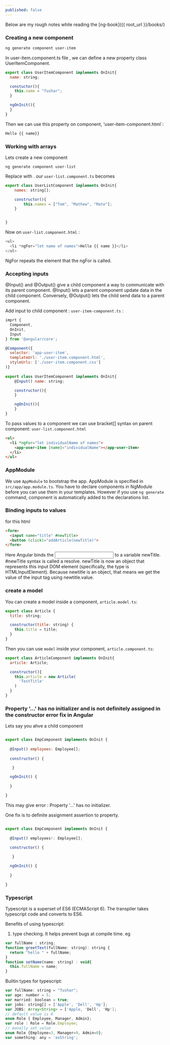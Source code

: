 ```yaml
---
published: false
---
```


Below are my rough notes while reading the [ng-book]({{ root_url }}/books/)


### Creating a new component 

```bash
ng generate component user-item
```

In user-item.component.ts file , we can define a new property class UserItemComponent.

```js
export class UserItemComponent implements OnInit{
  name: string;

  constuctor(){
    this.name = "Tushar";
  }

  ngOnInit(){
  }
}
```

Then we can use this property on component, 'user-item-component.html`:

```js
Hello {{ name}}
```


### Working with arrays

Lets create a new component 

```
ng generate component user-list
```

Replace <app-user-item></app-user-item> with <app-user-list></app-user-list>. our `user-list.component.ts` becomes

```js
export class UserListComponent implements OnInit{
    names: string[];

    constructor(){
        this.names = ["Tom", "Mathew", "Mate"];
    }


}
```

Now on `user-list.component.html` :

```js
<ul>
  <li *ngFor="let name of names">Hello {{ name }}</li>
</ul>
```
NgFor repeats the element that the ngFor is called.

### Accepting inputs

@Input() and @Output() give a child component a way to communicate with its parent component. @Input() lets a parent component update data in the child component. Conversely, @Output() lets the child send data to a parent component.

Add input to child component :  `user-item-component.ts` : 

```js
imprt {
  Component,
  OnInit,
  Input
} from '@angular/core';

@Component({
  selector: 'app-user-item',
  templateUrl: './user-item.component.html',
  styleUrls: ['./user-item.component.css']
)}
           
export class UserItemComponent implements OnInit{
    @Input() name: string; 

    constructor(){
    }

    ngOnInit(){
    }
}
```
To pass values to a component we can use bracket[] syntax on parent component: `user-list.component.html`

```html
<ul>
  <li *ngFor="let individualName of names">
    <app-user-item [name]="individualName"></app-user-item>
  </li>
</ul>

```

### AppModule

We use `AppModule` to bootstrap the app. AppModule is specified in `src/app/app.module.ts`. You have to declare components in NgModule before you can use them in your templates. However if you use `ng generate` command, component is automatically added to the declarations list.


### Binding inputs to values

for this html 

```html
<form>
  <input name="title" #newTitle>
  <button (click)="addArticle(newTitle)">
</form>
```

Here Angular binds the <input> to a variable newTitle. #newTitle syntax is called a resolve. newTitle is now an object that represents this input DOM element (specifically, the type is HTMLInputElement). Because newtitle is an object, that means we get the value of the input tag using newtitle.value.

### create a model 

You can create a model inside a component, `article.model.ts`: 

```js
export class Article {
  title: string;

  constructor(title: string) {
    this.title = title;
  }
}
```

Then you can use `model` inside your component, `article.component.ts`: 

```js
export class ArticleComponent implements OnInit{
  article: Article;

  constructor(){
    this.article = new Article(
      'TestTitle'
    )
  }
}
```
### Property '...' has no initializer and is not definitely assigned in the constructor error fix in Angular

Lets say you ahve a child component 

```js

export class EmpComponent implements OnInit {
  
  @Input() employees: Employee[];
  
  constructor() {

   }

  ngOnInit() {
    
  }

}
```

This may give error : Property '...' has no initializer. 

One fix is to definite assignment assertion to property. 

```js

export class EmpComponent implements OnInit {
  
  @Input() employees!: Employee[];
  
  constructor() {

   }

  ngOnInit() {
    
  }

}
```

### Typescript

Typescript is a superset of ES6 (ECMAScript 6). The transpiler takes typescript code and converts to ES6. 

Benefits of using typescript:
	
1. type checking. It helps prevent bugs at compile time. eg

```js
var fullName : string;
function greetText(fullName: string): string {
  return "hello " + fullName;
}
function setName(name: string) : void{
  this.fullName = name;
}
```

Builtin types for typescript: 

```js
var fullName: string = "Tushar"; 
var age: number = 5;
var married: boolean = true;
var jobs: string[] = ['Apple', 'Dell', 'Hp'];
var JOBS: Array<String> = ['Apple, 'Dell', 'Hp'];
// default value is 0
enum Role { Employee, Manager, Admin}; 
var role : Role = Role.Employee;
// manally set value
enum Role {Employee=3, Manager=9, Admin=0};
var something: any = 'asString';

```